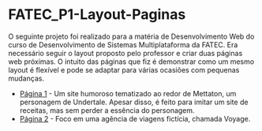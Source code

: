 # FATEC_P1-Layout-Paginas

O seguinte projeto foi realizado para a matéria de Desenvolvimento Web do curso de Desenvolvimento de Sistemas Multiplataforma da FATEC. Era necessário seguir o layout proposto pelo professor e criar duas páginas web próximas.
O intuito das páginas que fiz é demonstrar como um mesmo layout é flexível e pode se adaptar para várias ocasiões com pequenas mudanças.

- [Página 1](https://artuc0.github.io/FATEC_P1-Layout-Paginas/) - Um site humoroso tematizado ao redor de Mettaton, um personagem de Undertale. Apesar disso, é feito para imitar um site de receitas, mas sem perder a essência do personagem.
- [Página 2](https://artuc0.github.io/FATEC_P1-Layout-Paginas_pag2/) - Foco em uma agência de viagens fictícia, chamada Voyage.
